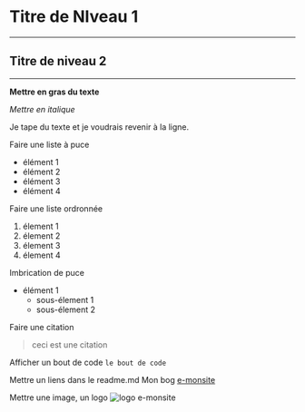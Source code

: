 # Titre de NIveau 1

-------

## Titre de niveau 2

--------------------------

__Mettre en gras du texte__


*Mettre en italique*

Je tape du texte et je voudrais  revenir à la ligne.

Faire une liste à puce
* élément 1 
* élément 2
* élément 3 
* élément 4

Faire une liste ordronnée
1. élement 1
2. élement 2
3. élement 3
4. élement 4


Imbrication de puce
* élément 1
  * sous-élement 1
  * sous-élement 2

Faire une citation
> ceci est une citation

Afficher un bout de code
`le bout de code`

Mettre un liens dans le readme.md
Mon bog [e-monsite](https://www.mon-site)

Mettre une image, un logo
![logo e-monsite](https://www.mon-site/mon.image.png)


